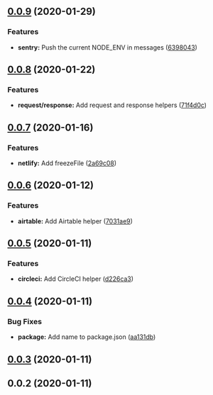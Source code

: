 ## [0.0.9](https://github.com/pixelastic/callirhoe/compare/0.0.8...0.0.9) (2020-01-29)


### Features

* **sentry:** Push the current NODE_ENV in messages ([6398043](https://github.com/pixelastic/callirhoe/commit/6398043c67ab1fd467045a942aae23328de480e4))

## [0.0.8](https://github.com/pixelastic/callirhoe/compare/0.0.7...0.0.8) (2020-01-22)


### Features

* **request/response:** Add request and response helpers ([71f4d0c](https://github.com/pixelastic/callirhoe/commit/71f4d0c94315102b9cf082aac6f87baf840f703a))

## [0.0.7](https://github.com/pixelastic/callirhoe/compare/0.0.6...0.0.7) (2020-01-16)


### Features

* **netlify:** Add freezeFile ([2a69c08](https://github.com/pixelastic/callirhoe/commit/2a69c0844c05d33c59244d261376315bd9173b49))

## [0.0.6](https://github.com/pixelastic/callirhoe/compare/0.0.5...0.0.6) (2020-01-12)


### Features

* **airtable:** Add Airtable helper ([7031ae9](https://github.com/pixelastic/callirhoe/commit/7031ae9f8fad56b597b39381b1fc364c39ee78db))

## [0.0.5](https://github.com/pixelastic/callirhoe/compare/0.0.4...0.0.5) (2020-01-11)


### Features

* **circleci:** Add CircleCI helper ([d226ca3](https://github.com/pixelastic/callirhoe/commit/d226ca33f723410d2a7ba1d314836c871ade401c))

## [0.0.4](https://github.com/pixelastic/callirhoe/compare/0.0.3...0.0.4) (2020-01-11)


### Bug Fixes

* **package:** Add name to package.json ([aa131db](https://github.com/pixelastic/callirhoe/commit/aa131db3feba8b7c2b80077889947abfa7549de2))

## [0.0.3](https://github.com/pixelastic/callirhoe/compare/0.0.2...0.0.3) (2020-01-11)

## 0.0.2 (2020-01-11)

